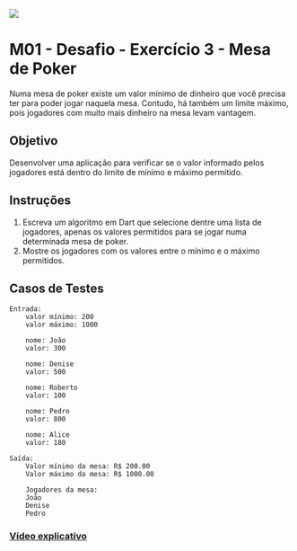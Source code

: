 ﻿![](https://i.imgur.com/xG74tOh.png)

# M01 - Desafio - Exercício 3 - Mesa de Poker

Numa mesa de poker existe um valor mínimo de dinheiro que você precisa ter para poder jogar naquela mesa. Contudo, há também um limite máximo, pois jogadores com muito mais dinheiro na mesa levam vantagem.

## Objetivo

Desenvolver uma aplicação para verificar se o valor informado pelos jogadores está dentro do limite de mínimo e máximo permitido.

## Instruções

1. Escreva um algoritmo em Dart que selecione dentre uma lista de jogadores, apenas os valores permitidos para se jogar numa determinada mesa de poker.
2. Mostre os jogadores com os valores entre o mínimo e o máximo permitidos.

## Casos de Testes

```
Entrada:
	valor mínimo: 200
	valor máximo: 1000

	nome: João
	valor: 300
	
	nome: Denise
	valor: 500
	
	nome: Roberto
	valor: 100
	
	nome: Pedro
	valor: 800
	
	nome: Alice
	valor: 180

Saída:
	Valor mínimo da mesa: R$ 200.00
	Valor máximo da mesa: R$ 1000.00
	
	Jogadores da mesa:
	João
	Denise
	Pedro
```

### [Vídeo explicativo](https://drive.google.com/file/d/1lRPX4YqWhBGs9VafJ9TZ54PEdlucPXyh/view?usp=sharing)